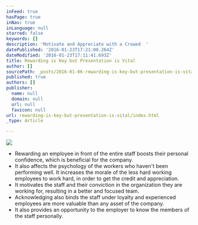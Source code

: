 ```yaml
---
inFeed: true
hasPage: true
inNav: true
inLanguage: null
starred: false
keywords: []
description: 'Motivate and Appreciate with a Crowed  '
datePublished: '2016-01-23T17:21:00.264Z'
dateModified: '2016-01-23T17:11:41.693Z'
title: Rewarding is Key but Presentation is Vital
author: []
sourcePath: _posts/2016-01-06-rewarding-is-key-but-presentation-is-vital.md
published: true
authors: []
publisher:
  name: null
  domain: null
  url: null
  favicon: null
url: rewarding-is-key-but-presentation-is-vital/index.html
_type: Article

---
```

![](https://the-grid-user-content.s3-us-west-2.amazonaws.com/076cb986-1aa8-4046-95bb-1d0d3b517ff2.jpg)

* Rewarding an employee in front of the entire staff boosts their personal confidence, which is beneficial for the company.
* It also affects the psychology of the workers who haven't been performing well. It increases the morale of the less hard working employees to work hard, in order to get the credit and appreciation.
* It motivates the staff and their conviction in the organization they are working for, resulting in a better and focused team.
* Acknowledging also binds the staff under loyalty and experienced employees are more valuable than any asset of the company.
* It also provides an opportunity to the employer to know the members of the staff personally.